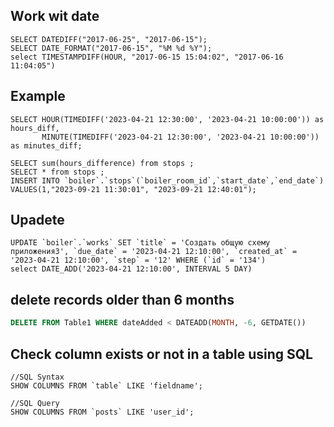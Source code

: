 ## Wоrk wit date 

```
SELECT DATEDIFF("2017-06-25", "2017-06-15");
SELECT DATE_FORMAT("2017-06-15", "%M %d %Y");
select TIMESTAMPDIFF(HOUR, "2017-06-15 15:04:02", "2017-06-16 11:04:05") 
```

## Example 
```
SELECT HOUR(TIMEDIFF('2023-04-21 12:30:00', '2023-04-21 10:00:00')) as hours_diff,
       MINUTE(TIMEDIFF('2023-04-21 12:30:00', '2023-04-21 10:00:00')) as minutes_diff;
       
SELECT sum(hours_difference) from stops ;
SELECT * from stops ;
INSERT INTO `boiler`.`stops`(`boiler_room_id`,`start_date`,`end_date`) VALUES(1,"2023-09-21 11:30:01", "2023-09-21 12:40:01");
```

## Upadete
```
UPDATE `boiler`.`works` SET `title` = 'Создать общую схему приложения3', `due_date` = '2023-04-21 12:10:00', `created_at` = '2023-04-21 12:10:00', `step` = '12' WHERE (`id` = '134')
select DATE_ADD('2023-04-21 12:10:00', INTERVAL 5 DAY)
```


## delete records older than 6 months
```sql
DELETE FROM Table1 WHERE dateAdded < DATEADD(MONTH, -6, GETDATE())
```


## Check column exists or not in a table using SQL
```
//SQL Syntax
SHOW COLUMNS FROM `table` LIKE 'fieldname';

//SQL Query
SHOW COLUMNS FROM `posts` LIKE 'user_id';
```
